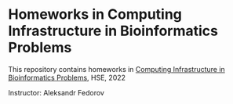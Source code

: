 # Homeworks in Computing Infrastructure in Bioinformatics Problems

This repository contains homeworks in [Computing Infrastructure in Bioinformatics Problems](https://www.hse.ru/en/edu/courses/646523421), HSE, 2022

Instructor: Aleksandr Fedorov
